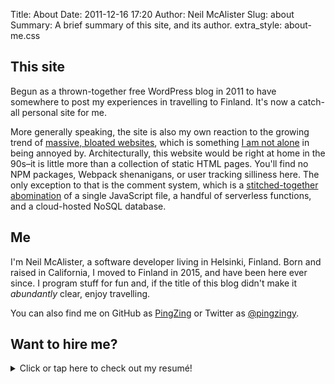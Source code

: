 Title: About
Date: 2011-12-16 17:20
Author: Neil McAlister
Slug: about
Summary: A brief summary of this site, and its author.
extra_style: about-me.css

## This site
Begun as a thrown-together free WordPress blog in 2011 to have somewhere to post my experiences in travelling to Finland. It's now a catch-all personal site for me.

More generally speaking, the site is also my own reaction to the growing trend of [massive, bloated websites](https://idlewords.com/talks/website_obesity.htm), which is something [I am not alone](http://bettermotherfuckingwebsite.com/) in being annoyed by. Architecturally, this website would be right at home in the 90s–it is little more than a collection of static HTML pages. You'll find no NPM packages, Webpack shenanigans, or user tracking silliness here. The only exception to that is the comment system, which is a [stitched-together abomination]({filename}../the-frankenstein-comment-system.md) of a single JavaScript file, a handful of serverless functions, and a cloud-hosted NoSQL database.  


## Me
I'm Neil McAlister, a software developer living in Helsinki, Finland. Born and raised in California, I moved to Finland in 2015, and have been here ever since. I program stuff for fun and, if the title of this blog didn't make it _abundantly_ clear, enjoy travelling.

You can also find me on GitHub as [PingZing](https://github.com/pingzing) or Twitter as [@pingzingy](https://twitter.com/pingzingy).

## Want to hire me?

<details markdown="1">
  <summary>Click or tap here to check out my resumé!</summary>
  <div class="flex-between">
    <div style="align-self:center;">
    <h2>Neil McAlister</h2>
    <h5>Senior Server Software Engineer</h5>
    </div>
    <div class="top-margin">
    <p><a href="https://www.github.com/pingzing"><img src="../images/github.png"/>PingZing</a></p>
    <p><a href="https://www.linkedin.com/in/mcalistern/"><img src="../images/linkedin.png"/>linkedin.com/in/mcalistern</a></p>
    <p><a href="mailto:mcalistern@gmail.com" target="_blank"><span class="no-link">✉</span>mcalistern@gmail.com</a></p>
    </div>
  </div>
  <div class="resume-header">
    <h3>About Me</h3>
    <small>(but professionally, this time)</small>
    <hr>
  </div>
  <div markdown="1" style="text-align:justify;">
I'm a skilled software developer with over 7 years of experience in both consulting and product development contexts. I strive to deliver quality work, and care about the craft of software development. I excel at Microsoft technologies and Windows development, and thrive in both the full stack and the cloud. I'm experienced with agile methodologies, and DevOps workflows.

I'm proficient in a number of programming languages. I'm most comfortable in **C#**, **Rust**, and **TypeScript**. I have a great deal of experience with Microsoft's modern XAML-based UI frameworks, including **WPF**, **UWP** and **Xamarin**. Other notable technologies I have experience with include **Azure**, **AWS**, **Entity Framework Core**, **MongoDB**, **Azure Service Fabric**, **ASP.NET Core**, **NestJS**, **NodeJS**, and **Angular** (with the usual smattering of **HTML** and **CSS**).

Outside work, I enjoy hacking on personal projects, reading, weird indie video games, and writing fiction. I'm comfortable with public speaking, and love travelling (at least when there's not a pandemic about).
  </div>
  <div class="resume-header">
    <h3>Work Experience</h3>
    <hr>
  </div>
  <div class="exp-grid" markdown="1">
  <div class="exp-header" markdown="1">
  <h4>Next Games Oyj</h4>
_Helsinki, Finland_  
**Senior Server Software Engineer**  
Jan 2020 - Present
  </div>
  <div class="exp-detail" markdown="1">
In my current role as a Senior Server Software Engineer at Next Games, I work as a part of a team responsible for the development and maintenance of the platform that power the games' online functionality. The platform serves multiple games, and thousands of concurrent players.

In this position, I have:

 - Worked extensively with C#, .NET Core, Service Fabric and Azure
 - Helped migrate the system from a multiple separate repositories and .NET Core 2, to a monorepo and .NET Core 3
 - Extensively reworked the platform's CI system as part of the migration
 - Rewritten the system's bootstrapping process, streamlining and simplifying it
 - Enhanced the platform to automatically provision and deploy notification services
 - Collaborated with various game teams to address their needs
 - Been part of the regular on-call rota for platform support
 - Been scrum master
  </div>
  </div>
  <div class="exp-grid" markdown="1">
  <div class="exp-header" markdown="1">
  <h4>Futurice Oy</h4>
_Helsinki, Finland_  
**Software Developer**  
Apr 2015 - Jan 2020
  </div>
  <div class="exp-detail" markdown="1">
At Futurice, I was a consultant, and worked on a wide variety of teams and projects. The scope of those projects ranged from small, solo affairs to large teams with userbases in the tens-of-thousands. 

Some of my accomplishments there include:

 - Development and maintenance of a large ASP.NET Core backend that served several hundred thousand requests per day
 - Development of Windows Phone applications for large telecoms
 - Development of multiple cross-platform applications using Xamarin Forms and Unity 3D
 - UWP development for apps with user bases in the 10,000 range
 - Frequent, close collaboration with clients and stakeholders
 - Technical blogging and public speaking
  </div>
  </div>
  <div class="exp-grid" markdown="1">
  <div class="exp-header" markdown="1">
  <h4>Avadine</h4>
_Bakersfield, CA, USA_  
**Software Engineer**  
Jun 2013 - Apr 2015
  </div>
  <div class="exp-detail" markdown="1">
At Avadine, I worked in close collaboration with clients and stakeholders at various levels. 

In this role, I:

 - Rewrote a WPF application with frequent stakeholder input
 - Introduced version control to semi-technical clients' workflow
 - Modernized an ASP.NET Web Forms application
  </div>
  </div>
  <div class="exp-grid" markdown="1">
  <div class="exp-header" markdown="1">
  <h4>Zindagi Games</h4>
_Camarillo, CA, USA_  
**Quality Assurance**  
May 2012 - May 2013
  </div>
  <div class="exp-detail" markdown="1">
At Zindagi, I was a games tester for console and mobile games. 

Responsibilities included:

 - Manual testing of the games
 - Communicating issues to developers and producers
 - Managing the issues backlog
  </div>
  </div>
  <div class="resume-header">
    <h3>Education & Certifications</h3>
    <hr>
  </div>
  <div class="flex-around">
  <div markdown="1">
  <h4>B.Sc. Computer Science</h4>
_California State University Channel Islands_  
2008-2013
  </div>
  <div markdown="1">
  <h4>Microsoft Certified Azure Developer Associate</h4>
_Obtained June 30, 2020_  
_Valid through June 30, 2022_
  </div>
  </div>
  <div class="resume-header">
    <h3>Projects</h3>
    <hr>
  </div>
  <div markdown="1">
  <a class="project-header" href="https://github.com/pingzing/trippit/"><h5>Trippit</h5></a>
  <h6 class="project-subheader">Creator</h6>
  <h6 class="project-subheader">https://github.com/pingzing/trippit/</h6>
<p></p>

Trippit is a journey planner for the greater Helsinki metro area. It hooks into city-provided APIs, and is written as a UWP app. I attempted to follow best practices in MVVM architecture and overall design.

It was originally meant to be a phone-first app with desktop capabilities, but then Windows 10 Mobile went the way of the dodo. It's probably my most complete application, though it never found much success due to the abrupt death of its target platform.
  </div>
  <div markdown="1">
  <a class="project-header" href="https://github.com/OffprintStudios/dragonfish"><h5>Offprint</h5></a>
  <h6 class="project-subheader">Core contributor</h6>
  <h6 class="project-subheader">https://github.com/OffprintStudios/dragonfish</h6>
<p></p>

Offprint is a community-driven, open source website for writing fan fiction, original stories and blog posts. It strives to foster an inclusive, welcoming environment, and actively polices content counter to its policies.

Offprint's backend is written in TypeScript on top of NestJS, and its frontend is written TypeScript on top of Angular 2. I've been contributing to Offprint since mid-2020, and contributed across the stack, and have written significant parts of the infrastructure as well.
  </div>
  <div markdown="1">
  <a class="project-header" href="https://github.com/pingzing/solenecyoa"><h5>Solene</h5></a>
  <h6 class="project-subheader">Creator</h6>
  <h6 class="project-subheader">https://github.com/pingzing/solenecyoa</h6>

Solene is a text-based choose-your-own-adventure game. This was a more recent project undertaken as a creative exercise, and an attempt to see if I could make a monorepo project using .NET from top to bottom. I'm happy to say that I was!

It's a full-stack .NET application. It uses Xamarin.Forms for the Android and UWP applications, Azure Functions as a serverless backend, and has a pure-UWP admin client. One big advantage of the shared stack was the ability to share data models, and even some business logic between all the components.
  </div>
  <div markdown="1">
  <a class="project-header" href="https://github.com/pingzing/scannit-core"><h5>Scannit</h5></a>
  <h6 class="project-subheader">Creator</h6>
  <h6 class="project-subheader">https://github.com/pingzing/scannit-core</h6>

Scannit is a Rust-based library for reading NFC-based travel cards used by Helsinki Regional Transport in the greater Helsinki area. 

It has a C-based FFI that any other language that can "speak C" is capable of interfacing with. It also has C# bindings in the form of [ScannitSharp](https://github.com/pingzing/ScannitSharp) (`https://github.com/pingzing/ScannitSharp`), and an unfinished Android app implemented in Xamarin Forms in the form of [Scannit](https://github.com/pingzing/Scannit) (`https://github.com/pingzing/Scannit`).
  </div>

</details>